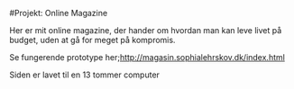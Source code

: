 #Projekt: Online Magazine

Her er mit online magazine, der hander om hvordan man kan leve livet på budget, uden at gå for meget på kompromis.

Se fungerende prototype her;http://magasin.sophialehrskov.dk/index.html

Siden er lavet til en 13 tommer computer
